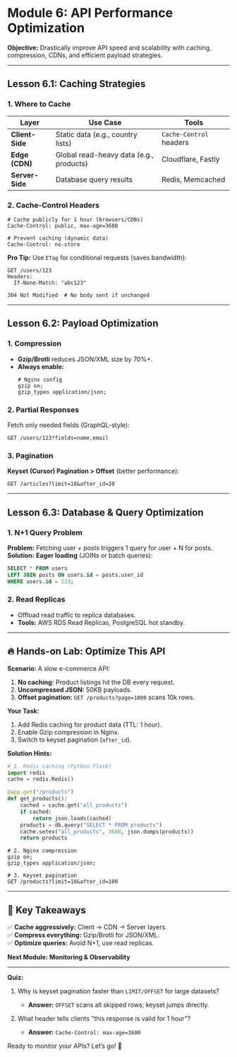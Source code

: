 # **Module 6: API Performance Optimization**  
**Objective:** Drastically improve API speed and scalability with caching, compression, CDNs, and efficient payload strategies.  

---

## **Lesson 6.1: Caching Strategies**  
### **1. Where to Cache**  
| **Layer**          | **Use Case**                          | **Tools**                     |  
|--------------------|---------------------------------------|-------------------------------|  
| **Client-Side**    | Static data (e.g., country lists)     | `Cache-Control` headers       |  
| **Edge (CDN)**     | Global read-heavy data (e.g., products) | Cloudflare, Fastly           |  
| **Server-Side**    | Database query results                | Redis, Memcached             |  

### **2. Cache-Control Headers**  
```http
# Cache publicly for 1 hour (browsers/CDNs)
Cache-Control: public, max-age=3600

# Prevent caching (dynamic data)
Cache-Control: no-store
```

**Pro Tip:** Use `ETag` for conditional requests (saves bandwidth):  
```http
GET /users/123  
Headers:  
  If-None-Match: "abc123"  

304 Not Modified  # No body sent if unchanged
```

---

## **Lesson 6.2: Payload Optimization**  
### **1. Compression**  
- **Gzip/Brotli** reduces JSON/XML size by 70%+.  
- **Always enable:**  
  ```nginx
  # Nginx config
  gzip on;
  gzip_types application/json;
  ```

### **2. Partial Responses**  
Fetch only needed fields (GraphQL-style):  
```http
GET /users/123?fields=name,email
```

### **3. Pagination**  
**Keyset (Cursor) Pagination > Offset** (better performance):  
```http
GET /articles?limit=10&after_id=20
```

---

## **Lesson 6.3: Database & Query Optimization**  
### **1. N+1 Query Problem**  
**Problem:** Fetching user + posts triggers 1 query for user + N for posts.  
**Solution:** **Eager loading** (JOINs or batch queries):  
```sql
SELECT * FROM users 
LEFT JOIN posts ON users.id = posts.user_id 
WHERE users.id = 123;
```

### **2. Read Replicas**  
- Offload read traffic to replica databases.  
- **Tools:** AWS RDS Read Replicas, PostgreSQL hot standby.  

---

## **🔥 Hands-on Lab: Optimize This API**  
**Scenario:** A slow e-commerce API:  
1. **No caching:** Product listings hit the DB every request.  
2. **Uncompressed JSON:** 50KB payloads.  
3. **Offset pagination:** `GET /products?page=1000` scans 10k rows.  

**Your Task:**  
1. Add Redis caching for product data (TTL: 1 hour).  
2. Enable Gzip compression in Nginx.  
3. Switch to keyset pagination (`after_id`).  

**Solution Hints:**  
```python
# 1. Redis caching (Python Flask)
import redis
cache = redis.Redis()

@app.get("/products")
def get_products():
    cached = cache.get("all_products")
    if cached: 
        return json.loads(cached)
    products = db.query("SELECT * FROM products")
    cache.setex("all_products", 3600, json.dumps(products))
    return products
```

```nginx
# 2. Nginx compression
gzip on;
gzip_types application/json;
```

```http
# 3. Keyset pagination
GET /products?limit=10&after_id=100
```

---

## **📌 Key Takeaways**  
✅ **Cache aggressively:** Client → CDN → Server layers.  
✅ **Compress everything:** Gzip/Brotli for JSON/XML.  
✅ **Optimize queries:** Avoid N+1, use read replicas.  

**Next Module:** **Monitoring & Observability**  

---  
**Quiz:**  
1. Why is keyset pagination faster than `LIMIT/OFFSET` for large datasets?  
   - **Answer:** `OFFSET` scans all skipped rows; keyset jumps directly.  

2. What header tells clients "this response is valid for 1 hour"?  
   - **Answer:** `Cache-Control: max-age=3600`  

Ready to monitor your APIs? Let’s go! 🚀

